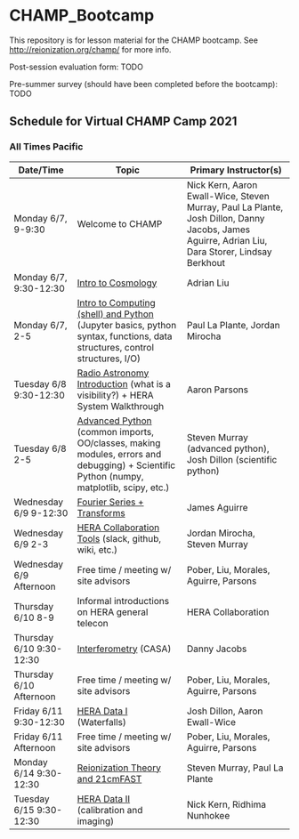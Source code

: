 # CHAMP_Bootcamp

This repository is for lesson material for the CHAMP bootcamp. See http://reionization.org/champ/ for more info.

Post-session evaluation form: TODO

Pre-summer survey (should have been completed before the bootcamp): TODO

## Schedule for Virtual CHAMP Camp 2021

### All Times Pacific

| Date/Time | Topic | Primary Instructor(s) |
| --------- | ----- | --------------------- |
| Monday 6/7, 9-9:30 | Welcome to CHAMP | Nick Kern, Aaron Ewall-Wice, Steven Murray, Paul La Plante, Josh Dillon, Danny Jacobs, James Aguirre, Adrian Liu, Dara Storer, Lindsay Berkhout |
| Monday 6/7, 9:30-12:30 | [Intro to Cosmology](Lesson1_21cmCosmo) | Adrian Liu |
| Monday 6/7, 2-5  | [Intro to Computing (shell) and Python](Lesson2_IntroToComputing) (Jupyter basics, python syntax, functions, data structures, control structures, I/O) | Paul La Plante, Jordan Mirocha |
| Tuesday 6/8 9:30-12:30 | [Radio Astronomy Introduction](Lesson3_RadioAstronomyIntro) (what is a visibility?) + HERA System Walkthrough | Aaron Parsons | 
| Tuesday 6/8 2-5 | [Advanced Python](Lesson4_PythonProgramming) (common imports, OO/classes, making modules, errors and debugging) + Scientific Python (numpy, matplotlib, scipy, etc.) | Steven Murray (advanced python), Josh Dillon (scientific python) | 
| Wednesday 6/9 9-12:30 | [Fourier Series + Transforms](Lesson5_Fourier) | James Aguirre | 
| Wednesday 6/9 2-3 | [HERA Collaboration Tools](Lesson6_CollaborationTools) (slack, github, wiki, etc.) |  Jordan Mirocha, Steven Murray | 
| Wednesday 6/9 Afternoon | Free time / meeting w/ site advisors |  Pober, Liu, Morales, Aguirre, Parsons | 
| Thursday 6/10 8-9 | Informal introductions on HERA general telecon | HERA Collaboration | 
| Thursday 6/10 9:30-12:30 | [Interferometry](Lesson7_Interferometry) (CASA) | Danny Jacobs | 
| Thursday 6/10 Afternoon | Free time / meeting w/ site advisors |  Pober, Liu, Morales, Aguirre, Parsons | 
| Friday 6/11 9:30-12:30 | [HERA Data I](Lesson8_HERADataPartI) (Waterfalls) | Josh Dillon, Aaron Ewall-Wice | 
| Friday 6/11 Afternoon | Free time / meeting w/ site advisors |  Pober, Liu, Morales, Aguirre, Parsons | 
| Monday 6/14 9:30-12:30 | [Reionization Theory and 21cmFAST](Lesson9_Reionization_and_21cmFAST) | Steven Murray, Paul La Plante | 
| Tuesday 6/15 9:30-12:30  | [HERA Data II](Lesson10_HERADataPartII) (calibration and imaging) | Nick Kern, Ridhima Nunhokee | 

